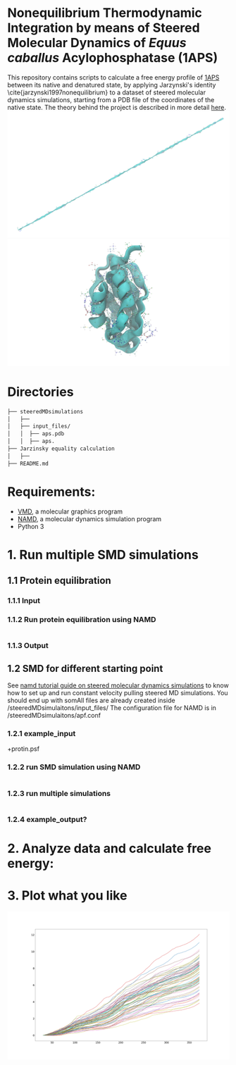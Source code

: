 # Nonequilibrium Thermodynamic Integration by means of Steered Molecular Dynamics of _Equus caballus_ Acylophosphatase (1APS)

This repository contains scripts to calculate a free energy profile of [1APS](https://www.rcsb.org/structure/1APS "1APS pdb") between its native and denatured state, by applying Jarzynski's identity \cite{jarzynski1997nonequilibrium} to a dataset of steered molecular dynamics simulations, starting from a PDB file of the coordinates of the native state.
The theory behind the project is described in more detail [here](https://it.overleaf.com/read/ygvjwnpbbrfk "Nonequilibrium Thermodynamic Integration by means of Steered Molecular Dynamics of Equus Caballus Acylophosphatase (1APS)").
![](img/aps_unfolded.jpg)
![](img/aps_folded.jpeg)


# Directories
```bash
├── steeredMDsimulations
│   ├── 
│   ├── input_files/
│   │  ├── aps.pdb
│   │  ├── aps.
├── Jarzinsky equality calculation
│   ├── 
├── README.md
```
# Requirements:
  * [VMD](www.ks.uiuc.edu/Research/vmd), a molecular graphics program
  * [NAMD](www.ks.uiuc.edu/Research/namd), a molecular dynamics simulation program
  * Python 3
# 1. Run multiple SMD simulations

## 1.1 Protein equilibration

### 1.1.1 Input
### 1.1.2 Run protein equilibration using NAMD
```bash
```
### 1.1.3 Output

## 1.2 SMD for different starting point

See [namd tutorial guide on steered molecular dynamics simulations](https://www.ks.uiuc.edu/Training/Tutorials/namd/namd-tutorial-unix-html/node16.html) to know how to set up and run constant velocity pulling steered MD simulations. You should end up with somAll files are already created inside  /steeredMDsimulaitons/input_files/  The configuration file for NAMD is in /steeredMDsimulaitons/apf.conf
### 1.2.1 example_input
+protin.psf
### 1.2.2 run SMD simulation using NAMD

```bash
```
### 1.2.3 run multiple simulations

```bash
```

### 1.2.4 example_output?


# 2. Analyze data and calculate free energy:


# 3. Plot what you like
![](img/W_wrt_dist.png)

